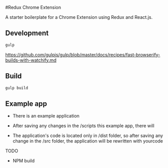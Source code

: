 #Redux Chrome Extension


A starter boilerplate for a Chrome Extension using Redux and React.js.

## Development



```bash
gulp
```

https://github.com/gulpjs/gulp/blob/master/docs/recipes/fast-browserify-builds-with-watchify.md

## Build


```bash
gulp build
```

## Example app

- There is an example application

- After saving any changes in the /scripts this example app, there will 

- The application's code is located only in /dist folder, so after saving any change in the /src folder, the application will be rewritten with yourcode



TODO
- NPM build
